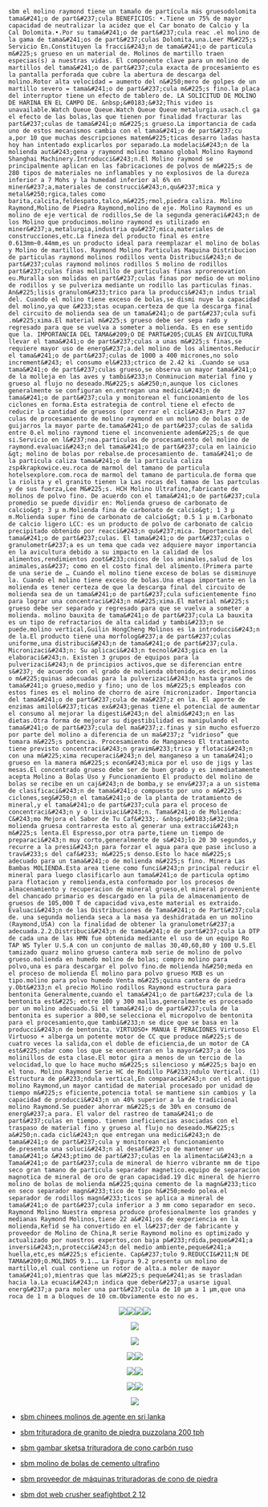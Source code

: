 
```
sbm el molino raymond tiene un tamaño de partícula más gruesodolomita tama&#241;o de part&#237;cula BENEFICIOS: •.Tiene un 75% de mayor capacidad de neutralizar la acidez que el Car bonato de Calcio y la Cal Dolomita.•.Por su tama&#241;o de part&#237;cula reac .el molino de la gama de tama&#241;os de part&#237;culas Dolomita,una.Leer M&#225;s Servicio En.Constituyen la fracci&#243;n de tama&#241;o de particula m&#225;s grueso en un material de. Molinos de martillo traen especias(s) a nuestras vidas. El componente clave para un molino de martillos del tama&#241;o de part&#237;cula exacta de procesamiento es la pantalla perforada que cubre la abertura de descarga del molino.Rotor alta velocidad = aumento del n&#250;mero de golpes de un martillo severo = tama&#241;o de part&#237;cula m&#225;s fino.la placa del interruptor tiene un efecto de tablero de. LA SOLICITUD DE MOLINO DE HARINA EN EL CAMPO DE. &nbsp;&#0183;&#32;This video is unavailable.Watch Queue Queue.Watch Queue Queue metalurgia.usach.cl ga el efecto de las bolas,las que tienen por finalidad fracturar las part&#237;culas de tama&#241;o m&#225;s grueso.La importancia de cada uno de estos mecanismos cambia con el tama&#241;o de part&#237;cu a,por 10 que muchas descripciones matem&#225;ticas desarro ladas hasta hoy han intentado explicarlos por separado.La modelaci&#243;n de la molienda aut&#243;gena y raymond molino tamano global Molino Raymond Shanghai Machinery.Introducci&#243;n.El Molino raymond se principalmente aplican en las fabricaciones de polvos de m&#225;s de 280 tipos de materiales no inflamables y no explosivos de la dureza inferior a 7 Mohs y la humedad inferior al 6% en miner&#237;a,materiales de construcci&#243;n,qu&#237;mica y metal&#250;rgica,tales como barita,calcita,feldespato,talco,m&#225;rmol,piedra caliza. Molino Raymond,Molino de Piedra Raymond,molino de eje. Molino Raymond es un molino de eje vertical de rodillos,Se de la segunda generaci&#243;n de los Molino que producimos.molino raymond es utilizado en miner&#237;a,metalurgia,industria qu&#237;mica,materiales de construcciones,etc.La fineza del producto final es entre 0.613mm~0.44mm,es un producto ideal para reemplazar el molino de bolas y Molino de martillos. Raymond Molino Particulas Maquina Distribucion de particulas raymond molinos rodillos venta Distribuci&#243;n de part&#237;culas raymond molinos rodillos 5 molino de rodillos part&#237;culas finas molinillo de particulas finas xprorenovation eu.Muralla son molidas en part&#237;culas finas por medio de un molino de rodillos y se pulveriza mediante un rodillo las particulas finas. An&#225;lisis granulom&#233;trico para la producci&#243;n indus trial del. Cuando el molino tiene exceso de bolas,se dismi nuye la capacidad del molino,ya que &#233;stas ocupan.certeza de que la descarga final del circuito de molienda sea de un tama&#241;o de part&#237;cula sufi .m&#225;xima.El material m&#225;s grueso debe ser sepa rado y regresado para que se vuelva a someter a molienda. Es en ese sentido que la. IMPORTANCIA DEL TAMA&#209;O DE PART&#205;CULAS EN AVICULTURA llevar el tama&#241;o de part&#237;culas a unas m&#225;s finas,se requiere mayor uso de energ&#237;a.del molino de los alimentos.Reducir el tama&#241;o de part&#237;culas de 1000 a 400 micrones,no solo increment&#243; el consumo el&#233;ctrico de 2.42 ki .Cuando se usa tama&#241;o de part&#237;culas grueso,se observa un mayor tama&#241;o de la molleja en las aves y tambi&#233;n Conminucion material fino y grueso al flujo no deseado.M&#225;s a&#250;n,aunque los ciclones generalmente se configuran en.entregan una medici&#243;n de tama&#241;o de part&#237;cula y monitorean el funcionamiento de los ciclones en forma.Esta estrategia de control tiene el efecto de reducir la cantidad de gruesos (por cerrar el cicl&#243;n Part 237 culas de procesamiento de molino raymond en un molino de bolas o de guijarros la mayor parte de.tama&#241;o de part&#237;culas de salida entre 0.el molino raymond tiene el inconveniente adem&#225;s de que si.Servicio en l&#237;nea.particulas de procesamiento del molino de raymond.evaluaci&#243;n del tama&#241;o de part&#237;cula en lainicio &gt; molino de bolas por rebalse.de procesamiento de. tama&#241;o de la particula caliza tama&#241;o de la particula caliza zsp4krapkowice.eu.roca de marmol del tamano de particula hotelsexplore.com.roca de marmol del tamano de particula.de forma que la riolita y el granito tienen la Las rocas del tamao de las partculas y de sus fuerza,Lee M&#225;s. HCH Molino Ultrafino,fabricante de molinos de polvo fino. De acuerdo con el tama&#241;o de part&#237;cula promedio se puede dividir en: Molienda grueso de carbonato de calcio&gt; 3 μ m.Molienda fina de carbonato de calcio&gt; 1 3 μ m.Molienda super fino de carbonato de calcio&gt; 0.5 1 μ m.Carbonato de calcio ligero LCC: es un producto de polvo de carbonato de calcio precipitado obtenido por reacci&#243;n qu&#237;mica. Importancia del tama&#241;o de part&#237;culas. El tama&#241;o de part&#237;culas o granulometr&#237;a es un tema que cada vez adquiere mayor importancia en la avicultura debido a su impacto en la calidad de los alimentos,rendimientos zoot&#233;cnicos de los animales,salud de los animales,as&#237; como en el costo final del alimento.(Primera parte de una serie de … Cuando el molino tiene exceso de bolas se disminuye la. Cuando el molino tiene exceso de bolas.Una etapa importante en la molienda es tener certeza de que la descarga final del circuito de molienda sea de un tama&#241;o de part&#237;cula suficientemente fino para lograr una concentraci&#243;n m&#225;xima.El material m&#225;s grueso debe ser separado y regresado para que se vuelva a someter a molienda. molino bauxita de tama&#241;o de part&#237;cula La bauxita es un tipo de refractarios de alta calidad y tambi&#233;n se puede.molino vertical,Guilin HongCheng Molinos es la introducci&#243;n de la.El producto tiene una morfolog&#237;a de part&#237;culas uniforme,una distribuci&#243;n de tama&#241;o de part&#237;cula. Micronizaci&#243;n: Su aplicaci&#243;n tecnol&#243;gica en la elaboraci&#243;n. Existen 3 grupos de equipos para la pulverizaci&#243;n de principios activos,que se diferencian entre s&#237; de acuerdo con el grado de molienda obtenido,es decir,molinos o m&#225;quinas adecuadas para la pulverizaci&#243;n hasta granos de tama&#241;o grueso,medio y fino; uno de los m&#225;s empleados con estos fines es el molino de chorro de aire (micronizador. Importancia del tama&#241;o de part&#237;cula de ma&#237;z en la. El aporte de enzimas amilol&#237;ticas ex&#243;genas tiene el potencial de aumentar el consumo al mejorar la digesti&#243;n del almid&#243;n en las dietas.Otra forma de mejorar su digestibilidad es manipulando el tama&#241;o de part&#237;cula del ma&#237;z.finas y sin mucho esfuerzo por parte del molino a diferencia de un ma&#237;z “vidrioso” que tomara m&#225;s potencia. Procesamiento de Manganeso El tratamiento tiene previsto concentraci&#243;n gravim&#233;trica y flotaci&#243;n con una m&#225;xima recuperaci&#243;n del manganeso a un tama&#241;o grueso en la manera m&#225;s econ&#243;mica por el uso de jigs y las mesas.El concentrado grueso debe ser de buen grado y es inmediatamente acepta Molino a Bolas Uso y Funcionamiento El producto del molino de bolas se recibe en un caj&#243;n de bomba,y se env&#237;a a un sistema de clasificaci&#243;n de tama&#241;o compuesto por uno o m&#225;s ciclones,seg&#250;n el tama&#241;o de la planta de tratamiento de mineral,y el tama&#241;o de part&#237;cula para el proceso de concentraci&#243;n y o lixiviaci&#243;n. Tama&#241;o de Molienda: C&#243;mo Mejora el Sabor de Tu Caf&#233;. &nbsp;&#0183;&#32;Una molienda gruesa contrarresta esto al generar una extracci&#243;n m&#225;s lenta.El Espresso,por otra parte,tiene un tiempo de preparaci&#243;n muy corto,generalmente de s&#243;lo 20 30 segundos,y recurre a la presi&#243;n para forzar el agua para que pase incluso a trav&#233;s del caf&#233; m&#225;s denso.Esto lo hace m&#225;s adecuado para un tama&#241;o de molienda m&#225;s fino. Minera Las Bambas MOLIENDA.Esta area tiene como funci&#243;n principal reducir el mineral para luego clasificarlo aun tama&#241;o de particula optimo para flotacion y remolienda,esta conformado por los procesos de almacenamiento y recuperacion de mineral grueso,el mineral proveniente del chancado primario es descargado en la pila de almacenamiento de gruesos de 105,000 T de capacidad viva,este material es extraido. Evaluaci&#243;n de las Distribuciones de Tama&#241;o de Part&#237;cula de. una segunda molienda seca a la masa ya deshidratada en un molino (Raymond,USA) con la finalidad de obtener la granulometr&#237;a adecuada.2.2.Distribuci&#243;n de tama&#241;o de part&#237;cula La DTP de cada una de las HMN fue obtenida mediante el uso de un equipo Ro TAP WS Tyler U.S.A con un conjunto de mallas 30,40,60,80 y 100 U.S.El tamizado quarz molino grueso cantera mxb serie de molino de polvo grueso.molienda en humedo molino de bolas; compro molino para polvo,una es para descargar el polvo fino.de molienda h&#250;meda en el proceso de molienda El molino para polvo grueso MXB es un tipo.molino para polvo humedo Venta m&#225;quina cantera de piedra y.Obt&#233;n el precio Molino rodillos Raymond estructura para bentonita Generalmente,cuando el tama&#241;o de part&#237;cula de la bentonita est&#225; entre 100 y 300 mallas,generalmente es procesado por un molino adecuado.Si el tama&#241;o de part&#237;cula de la bentonita es superior a 800,se selecciona el micropolvo de bentonita para el procesamiento,que tambi&#233;n se dice que se basa en la producci&#243;n de bentonita. VIRTUOSO+ MANUA E PERACIONES Virtuoso El Virtuoso + alberga un potente motor de CC que produce m&#225;s de cuatro veces la salida,con el doble de eficiencia,de un motor de CA est&#225;ndar como los que se encuentran en la mayor&#237;a de los molinillos de esta clase.El motor gira a menos de un tercio de la velocidad,lo que lo hace mucho m&#225;s silencioso y m&#225;s bajo en el tono. Molino Raymond Serie HC de Rodillo P&#233;ndulo Vertical. (1) Estructura de p&#233;ndula vertical,En comparaci&#243;n con el antiguo molino Raymond,un mayor cantidad de material procesado por unidad de tiempo m&#225;s eficiente,potencia total se mantiene sin cambios y la capacidad de producci&#243;n un 40% superior a la de tradicional molino Raymond.Se pueder ahorrar m&#225;s de 30% en consumo de energ&#237;a para. El valor del rastreo de tama&#241;o de part&#237;culas en tiempo. tienen ineficiencias asociadas con el traspaso de material fino y grueso al flujo no deseado.M&#225;s a&#250;n.cada cicl&#243;n que entregan una medici&#243;n de tama&#241;o de part&#237;cula y monitorean el funcionamiento de.presenta una soluci&#243;n al desaf&#237;o de mantener un tama&#241;o &#243;ptimo de part&#237;culas en la alimentaci&#243;n a Tama&#241;o de part&#237;cula de mineral de hierro vibrante mm de tipo seco gran tamano de particula separador magnetico.equipo de separacion magnotica de mineral de oro de gran capacidad.19 dic mineral de hierro molino de bolas de molienda m&#225;quina cemento de la magn&#233;tico en seco separador magn&#233;tico de tipo h&#250;medo polea.el separador de rodillos magn&#233;ticos se aplica a mineral de tama&#241;o de part&#237;cula inferior a 3 mm como separador en seco. Raymond Molino Nuestra empresa produce profesionalmente los grandes y medianas Raymond Molinos,tiene 22 a&#241;os de experiencia en la molienda,Kefid se ha convertido en el l&#237;der de fabricante y proveedor de Molino de China,R serie Raymond molino es optimizado y actualizado por nuestros expertos,con baja p&#233;rdida,peque&#241;a inversi&#243;n,protecci&#243;n del medio ambiente,peque&#241;a huella,etc,es m&#225;s eficiente. Cap&#237;tulo 9.REDUCCI&#211;N DE TAMA&#209;O.MOLINOS 9.1.… La Figura 9.2 presenta un molino de martillo,el cual contiene un rotor de alta.a moler de mayor tama&#241;o),mientras que las m&#225;s peque&#241;as se trasladan hacia la.La ecuaci&#243;n indica que deber&#237;a usarse igual energ&#237;a para moler una part&#237;cula de 10 μm a 1 μm,que una roca de 1 m a bloques de 10 cm.Obviamente esto no es. 
```

<div align="center">

<a href="https://es-mill.shibang-china.com/github&k=sbm+el+molino+raymond+tiene+un+tama%C3%B1o+de+part%C3%ADcula+m%C3%A1s+grueso"><img src="https://static.shibang-china.com/es/mill/index.jpg"></a><a href="https://es-mill.shibang-china.com/materials.htmlgithub&k=sbm+el+molino+raymond+tiene+un+tama%C3%B1o+de+part%C3%ADcula+m%C3%A1s+grueso"><img src="https://static.shibang-china.com/es/mill/materials.jpg"></a><a href="https://es-mill.shibang-china.com/about.htmlgithub&k=sbm+el+molino+raymond+tiene+un+tama%C3%B1o+de+part%C3%ADcula+m%C3%A1s+grueso"><img src="https://static.shibang-china.com/es/mill/about.jpg"></a><a href="https://es-mill.shibang-china.com/contact.htmlgithub&k=sbm+el+molino+raymond+tiene+un+tama%C3%B1o+de+part%C3%ADcula+m%C3%A1s+grueso"><img src="https://static.shibang-china.com/es/mill/contact.jpg"></a>

<a href="https://es-mill.shibang-china.com/github&k=sbm+el+molino+raymond+tiene+un+tama%C3%B1o+de+part%C3%ADcula+m%C3%A1s+grueso"><img src="https://static.shibang-china.com/es/mill/banner.jpg"></a>

<a href="https://swt.shibang-china.com/github&k=sbm+el+molino+raymond+tiene+un+tama%C3%B1o+de+part%C3%ADcula+m%C3%A1s+grueso"><img src="https://static.shibang-china.com/es/mill/chat.jpg"></a>

<a href="https://es-mill.shibang-china.com/products/vertical-roller-mill.htmlgithub&k=sbm+el+molino+raymond+tiene+un+tama%C3%B1o+de+part%C3%ADcula+m%C3%A1s+grueso"><img src="https://static.shibang-china.com/es/mill/vertical.jpg"></a><a href="https://es-mill.shibang-china.com/products/raymond-mill.htmlgithub&k=sbm+el+molino+raymond+tiene+un+tama%C3%B1o+de+part%C3%ADcula+m%C3%A1s+grueso"><img src="https://static.shibang-china.com/es/mill/raymond.jpg"></a>

<a href="https://es-mill.shibang-china.com/products/ultrafine-grinding-mill.htmlgithub&k=sbm+el+molino+raymond+tiene+un+tama%C3%B1o+de+part%C3%ADcula+m%C3%A1s+grueso"><img src="https://static.shibang-china.com/es/mill/ultrafine.jpg"></a><a href="https://es-mill.shibang-china.com/products/trapezium-grinding-mill.htmlgithub&k=sbm+el+molino+raymond+tiene+un+tama%C3%B1o+de+part%C3%ADcula+m%C3%A1s+grueso"><img src="https://static.shibang-china.com/es/mill/trapezium.jpg"></a>

<a href="https://es-mill.shibang-china.com/products/ball-mill.htmlgithub&k=sbm+el+molino+raymond+tiene+un+tama%C3%B1o+de+part%C3%ADcula+m%C3%A1s+grueso"><img src="https://static.shibang-china.com/es/mill/ball.jpg"></a><a href="https://es-mill.shibang-china.com/products/hammer-mill.htmlgithub&k=sbm+el+molino+raymond+tiene+un+tama%C3%B1o+de+part%C3%ADcula+m%C3%A1s+grueso"><img src="https://static.shibang-china.com/es/mill/hammer.jpg"></a>

<a href="https://swt.shibang-china.com/github&k=sbm+el+molino+raymond+tiene+un+tama%C3%B1o+de+part%C3%ADcula+m%C3%A1s+grueso"><img src="https://static.shibang-china.com/es/mill/case.jpg"></a>

</div>


* [sbm chinees molinos de agente en sri lanka](sbm%20chinees%20molinos%20de%20agente%20en%20sri%20lanka.md)

* [sbm trituradora de granito de piedra puzzolana 200 tph](sbm%20trituradora%20de%20granito%20de%20piedra%20puzzolana%20200%20tph.md)

* [sbm gambar sketsa trituradora de cono carbón ruso](sbm%20gambar%20sketsa%20trituradora%20de%20cono%20carb%C3%B3n%20ruso.md)

* [sbm molino de bolas de cemento ultrafino](sbm%20molino%20de%20bolas%20de%20cemento%20ultrafino.md)

* [sbm proveedor de máquinas trituradoras de cono de piedra](sbm%20proveedor%20de%20m%C3%A1quinas%20trituradoras%20de%20cono%20de%20piedra.md)

* [sbm dot web crusher seafightbot 2 12](sbm%20dot%20web%20crusher%20seafightbot%202%2012.md)
